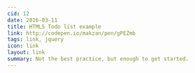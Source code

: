 ```yaml
---
cid: 12
date: 2016-03-11
title: HTML5 Todo list example
link: http://codepen.io/makzan/pen/gPEZmb
tags: link, jquery
icon: link
layout: link
summary: Not the best practice, but enough to get started.
---
```



